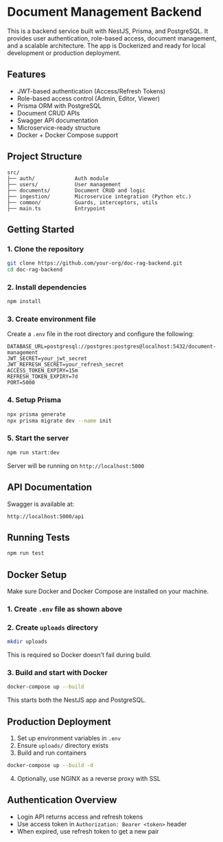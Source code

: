 # Document Management Backend

This is a backend service built with NestJS, Prisma, and PostgreSQL. It provides user authentication, role-based access, document management, and a scalable architecture. The app is Dockerized and ready for local development or production deployment.

## Features

- JWT-based authentication (Access/Refresh Tokens)
- Role-based access control (Admin, Editor, Viewer)
- Prisma ORM with PostgreSQL
- Document CRUD APIs
- Swagger API documentation
- Microservice-ready structure
- Docker + Docker Compose support

## Project Structure

```
src/
├── auth/             Auth module
├── users/            User management
├── documents/        Document CRUD and logic
├── ingestion/        Microservice integration (Python etc.)
├── common/           Guards, interceptors, utils
├── main.ts           Entrypoint
```

## Getting Started

### 1. Clone the repository

```bash
git clone https://github.com/your-org/doc-rag-backend.git
cd doc-rag-backend
```

### 2. Install dependencies

```bash
npm install
```

### 3. Create environment file

Create a `.env` file in the root directory and configure the following:

```
DATABASE_URL=postgresql://postgres:postgres@localhost:5432/document-management
JWT_SECRET=your_jwt_secret
JWT_REFRESH_SECRET=your_refresh_secret
ACCESS_TOKEN_EXPIRY=15m
REFRESH_TOKEN_EXPIRY=7d
PORT=5000
```

### 4. Setup Prisma

```bash
npx prisma generate
npx prisma migrate dev --name init
```

### 5. Start the server

```bash
npm run start:dev
```

Server will be running on `http://localhost:5000`

## API Documentation

Swagger is available at:

```
http://localhost:5000/api
```

## Running Tests

```bash
npm run test
```

## Docker Setup

Make sure Docker and Docker Compose are installed on your machine.

### 1. Create `.env` file as shown above

### 2. Create `uploads` directory

```bash
mkdir uploads
```

This is required so Docker doesn't fail during build.

### 3. Build and start with Docker

```bash
docker-compose up --build
```

This starts both the NestJS app and PostgreSQL.

## Production Deployment

1. Set up environment variables in `.env`
2. Ensure `uploads/` directory exists
3. Build and run containers

```bash
docker-compose up --build -d
```

4. Optionally, use NGINX as a reverse proxy with SSL

## Authentication Overview

- Login API returns access and refresh tokens
- Use access token in `Authorization: Bearer <token>` header
- When expired, use refresh token to get a new pair
